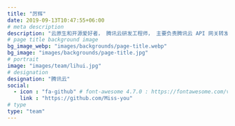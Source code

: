 ```yaml
---
title: "厉辉"
date: 2019-09-13T10:47:55+06:00
# meta description
description: "云原生和开源爱好者， 腾讯云研发工程师， 主要负责腾讯云 API 网关转发组件。Apache 开源项目分布式文件系统与对象存储 APISIX 的 PMC。"
# page title background image
bg_image_webp: "images/backgrounds/page-title.webp"
bg_image: "images/backgrounds/page-title.jpg"
# portrait
image: "images/team/lihui.jpg"
# designation
designation: "腾讯云"
social:
  - icon : "fa-github" # font-awesome 4.7.0 : https://fontawesome.com/v4.7.0/icons/
    link : "https://github.com/Miss-you"
# type
type: "team"
---
```


